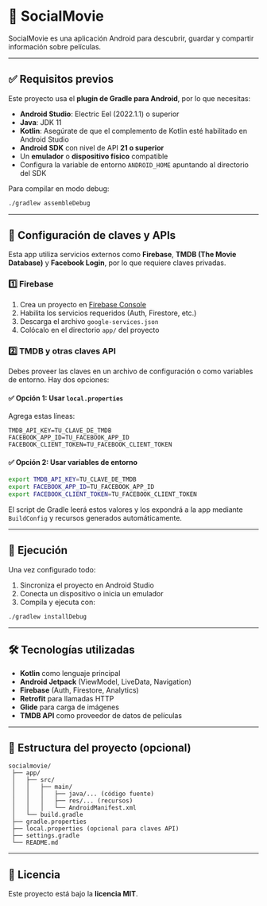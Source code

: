 # 📱 SocialMovie

SocialMovie es una aplicación Android para descubrir, guardar y compartir información sobre películas.

---

## ✅ Requisitos previos

Este proyecto usa el **plugin de Gradle para Android**, por lo que necesitas:

- **Android Studio**: Electric Eel (2022.1.1) o superior
- **Java**: JDK 11
- **Kotlin**: Asegúrate de que el complemento de Kotlin esté habilitado en Android Studio
- **Android SDK** con nivel de API **21 o superior**
- Un **emulador** o **dispositivo físico** compatible
- Configura la variable de entorno `ANDROID_HOME` apuntando al directorio del SDK

Para compilar en modo debug:

```bash
./gradlew assembleDebug
```

---

## 🔑 Configuración de claves y APIs

Esta app utiliza servicios externos como **Firebase**, **TMDB (The Movie Database)** y **Facebook Login**, por lo que requiere claves privadas.

### 1️⃣ Firebase

1. Crea un proyecto en [Firebase Console](https://console.firebase.google.com/)
2. Habilita los servicios requeridos (Auth, Firestore, etc.)
3. Descarga el archivo `google-services.json`
4. Colócalo en el directorio `app/` del proyecto

### 2️⃣ TMDB y otras claves API

Debes proveer las claves en un archivo de configuración o como variables de entorno. Hay dos opciones:

#### ✅ Opción 1: Usar `local.properties`

Agrega estas líneas:

```properties
TMDB_API_KEY=TU_CLAVE_DE_TMDB
FACEBOOK_APP_ID=TU_FACEBOOK_APP_ID
FACEBOOK_CLIENT_TOKEN=TU_FACEBOOK_CLIENT_TOKEN
```

#### ✅ Opción 2: Usar variables de entorno

```bash
export TMDB_API_KEY=TU_CLAVE_DE_TMDB
export FACEBOOK_APP_ID=TU_FACEBOOK_APP_ID
export FACEBOOK_CLIENT_TOKEN=TU_FACEBOOK_CLIENT_TOKEN
```

El script de Gradle leerá estos valores y los expondrá a la app mediante `BuildConfig` y recursos generados automáticamente.

---

## 🚀 Ejecución

Una vez configurado todo:

1. Sincroniza el proyecto en Android Studio
2. Conecta un dispositivo o inicia un emulador
3. Compila y ejecuta con:

```bash
./gradlew installDebug
```

---

## 🛠 Tecnologías utilizadas

- **Kotlin** como lenguaje principal
- **Android Jetpack** (ViewModel, LiveData, Navigation)
- **Firebase** (Auth, Firestore, Analytics)
- **Retrofit** para llamadas HTTP
- **Glide** para carga de imágenes
- **TMDB API** como proveedor de datos de películas

---

## 📂 Estructura del proyecto (opcional)

```
socialmovie/
 ├── app/
 │   ├── src/
 │   │   ├── main/
 │   │   │   ├── java/... (código fuente)
 │   │   │   ├── res/... (recursos)
 │   │   │   └── AndroidManifest.xml
 │   └── build.gradle
 ├── gradle.properties
 ├── local.properties (opcional para claves API)
 ├── settings.gradle
 └── README.md
```

---

## 📄 Licencia

Este proyecto está bajo la **licencia MIT**.

